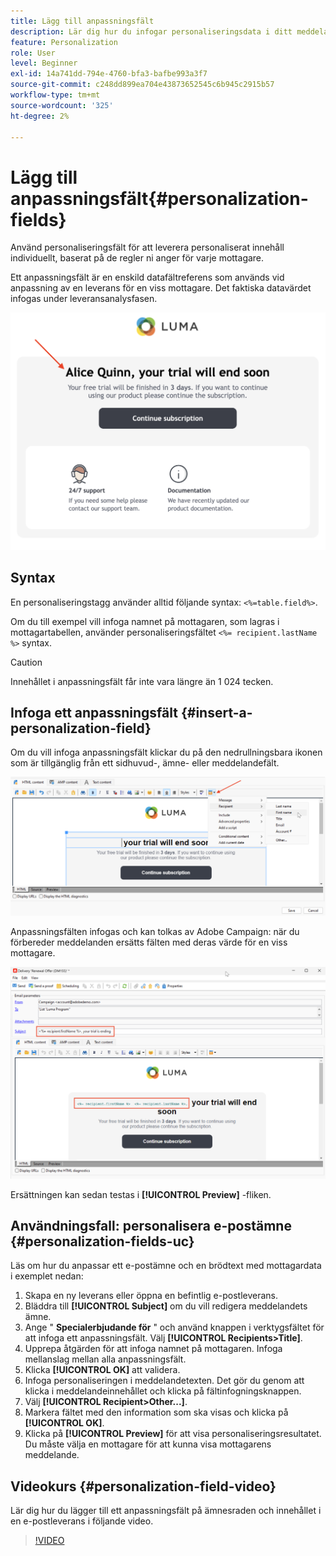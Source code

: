 ```yaml
---
title: Lägg till anpassningsfält
description: Lär dig hur du infogar personaliseringsdata i ditt meddelandeinnehåll
feature: Personalization
role: User
level: Beginner
exl-id: 14a741dd-794e-4760-bfa3-bafbe993a3f7
source-git-commit: c248dd899ea704e43873652545c6b945c2915b57
workflow-type: tm+mt
source-wordcount: '325'
ht-degree: 2%

---
```


# Lägg till anpassningsfält{#personalization-fields}

Använd personaliseringsfält för att leverera personaliserat innehåll individuellt, baserat på de regler ni anger för varje mottagare.

Ett anpassningsfält är en enskild datafältreferens som används vid anpassning av en leverans för en viss mottagare. Det faktiska datavärdet infogas under leveransanalysfasen.

![meddelandepersonaliseringsexempel](assets/perso-name-sample.png)

## Syntax

En personaliseringstagg använder alltid följande syntax: `<%=table.field%>`.

Om du till exempel vill infoga namnet på mottagaren, som lagras i mottagartabellen, använder personaliseringsfältet `<%= recipient.lastName %>` syntax.

>[!CAUTION]
>
>Innehållet i anpassningsfält får inte vara längre än 1 024 tecken.

## Infoga ett anpassningsfält {#insert-a-personalization-field}

Om du vill infoga anpassningsfält klickar du på den nedrullningsbara ikonen som är tillgänglig från ett sidhuvud-, ämne- eller meddelandefält.

![infoga ett personaliseringsfält](assets/perso-field-insert.png)

Anpassningsfälten infogas och kan tolkas av Adobe Campaign: när du förbereder meddelanden ersätts fälten med deras värde för en viss mottagare.

![personaliseringsfält i ett e-postmeddelande](assets/perso-fields-in-msg.png)

Ersättningen kan sedan testas i **[!UICONTROL Preview]** -fliken.

<!--Learn more about message preview in [this page]().-->

## Användningsfall: personalisera e-postämne {#personalization-fields-uc}

Läs om hur du anpassar ett e-postämne och en brödtext med mottagardata i exemplet nedan:

1. Skapa en ny leverans eller öppna en befintlig e-postleverans.
1. Bläddra till **[!UICONTROL Subject]** om du vill redigera meddelandets ämne.
1. Ange &quot; **Specialerbjudande för** &quot; och använd knappen i verktygsfältet för att infoga ett anpassningsfält. Välj **[!UICONTROL Recipients>Title]**.
1. Upprepa åtgärden för att infoga namnet på mottagaren. Infoga mellanslag mellan alla anpassningsfält.
1. Klicka **[!UICONTROL OK]** att validera.
1. Infoga personaliseringen i meddelandetexten. Det gör du genom att klicka i meddelandeinnehållet och klicka på fältinfogningsknappen.
1. Välj **[!UICONTROL Recipient>Other...]**.
1. Markera fältet med den information som ska visas och klicka på **[!UICONTROL OK]**.
1. Klicka på **[!UICONTROL Preview]** för att visa personaliseringsresultatet. Du måste välja en mottagare för att kunna visa mottagarens meddelande.



## Videokurs {#personalization-field-video}

Lär dig hur du lägger till ett anpassningsfält på ämnesraden och innehållet i en e-postleverans i följande video.

>[!VIDEO](https://video.tv.adobe.com/v/24925?quality=12)
